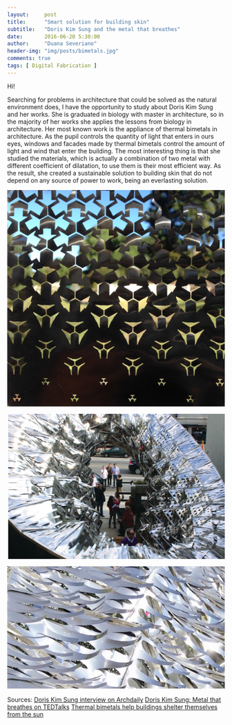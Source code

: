 ```yaml
---
layout:     post
title:      "Smart solution for building skin"
subtitle:   "Doris Kim Sung and the metal that breathes"
date:       2016-06-20 5:30:00
author:     "Duana Severiano"
header-img: "img/posts/bimetals.jpg"
comments: true
tags: [ Digital Fabrication ]
---
```

Hi!

Searching for problems in architecture that could be solved as the natural environment does, I have the opportunity to study about Doris Kim Sung and her works. She is graduated in biology with master in architecture, so in the majority of her works she applies the lessons from biology in architecture. Her most known work is the appliance of thermal bimetals in architecture. As the pupil controls the quantity of light that enters in ours eyes, windows and facades made by thermal bimetals control the amount of light and wind that enter the building. The most interesting thing is that she studied the materials, which is actually a combination of two metal with different coefficient of dilatation, to use them is their most efficient way. As the result, she created a sustainable solution to building skin that do not depend on any source of power to work, being an everlasting solution. 

![](/img/posts/bimetals1.jpg)

![](/img/posts/bimetals2.jpg)

![](/img/posts/bimetals4.jpg)

Sources:
[Doris Kim Sung interview on Archdaily](http://www.archdaily.com/505016/when-biology-inspires-architecture-an-interview-with-doris-kim-sung#_=_)
[Doris Kim Sung: Metal that breathes on TEDTalks](https://www.youtube.com/watch?v=wvIyVZf3qZU)
[Thermal bimetals help buildings shelter themselves from the sun](http://www.theverge.com/2012/10/27/3562340/doris-kim-sung-ted-thermal-biometals)
